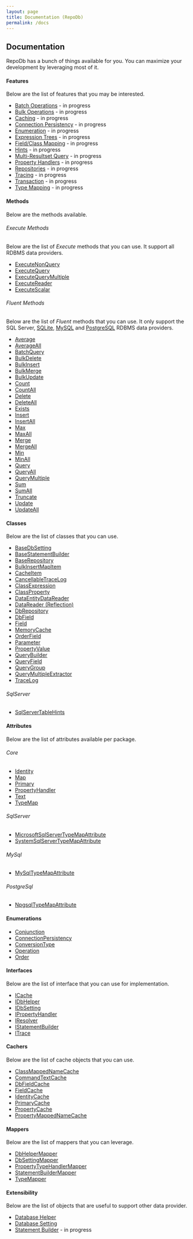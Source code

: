```yaml
---
layout: page
title: Documentation (RepoDb)
permalink: /docs
---
```


## Documentation

RepoDb has a bunch of things available for you. You can maximize your development by leveraging most of it.

#### Features

Below are the list of features that you may be interested.

- [Batch Operations](/feature/batch-operations) - in progress
- [Bulk Operations](/feature/bulk-operations) - in progress
- [Caching](/feature/caching) - in progress
- [Connection Persistency](/feature/connection-persistency) - in progress
- [Enumeration](/feature/enumeration) - in progress
- [Expression Trees](/feature/expression-trees) - in progress
- [Field/Class Mapping](/feature/field-class-mapping) - in progress
- [Hints](/feature/hints) - in progress
- [Multi-Resultset Query](/feature/multi-resultset-query) - in progress
- [Property Handlers](/feature/property-handlers) - in progress
- [Repositories](/feature/repositories) - in progress
- [Tracing](/feature/tracing) - in progress
- [Transaction](/feature/transaction) - in progress
- [Type Mapping](/feature/type-mapping) - in progress

#### Methods

Below are the methods available.

###### Execute Methods

Below are the list of *Execute* methods that you can use. It support all RDBMS data providers.

- [ExecuteNonQuery](/operation/executenonquery)
- [ExecuteQuery](/operation/executequery)
- [ExecuteQueryMultiple](/operation/executequerymultiple)
- [ExecuteReader](/operation/executereader)
- [ExecuteScalar](/operation/executescalar)

###### Fluent Methods

Below are the list of *Fluent* methods that you can use. It only support the SQL Server, [SQLite](https://www.nuget.org/packages/RepoDb.SqLite), [MySQL](https://www.nuget.org/packages/RepoDb.MySql) and  [PostgreSQL](https://www.nuget.org/packages/RepoDb.PostgreSql) RDBMS data providers.

- [Average](/operation/average)
- [AverageAll](/operation/averageall)
- [BatchQuery](/operation/batchquery)
- [BulkDelete](/operation/bulkdelete)
- [BulkInsert](/operation/bulkinsert)
- [BulkMerge](/operation/bulkmerge)
- [BulkUpdate](/operation/bulkupdate)
- [Count](/operation/count)
- [CountAll](/operation/countall)
- [Delete](/operation/delete)
- [DeleteAll](/operation/deleteall)
- [Exists](/operation/exists)
- [Insert](/operation/insert)
- [InsertAll](/operation/insertall)
- [Max](/operation/max)
- [MaxAll](/operation/maxall)
- [Merge](/operation/merge)
- [MergeAll](/operation/mergeall)
- [Min](/operation/min)
- [MinAll](/operation/minall)
- [Query](/operation/query)
- [QueryAll](/operation/queryall)
- [QueryMultiple](/operation/querymultiple)
- [Sum](/operation/sum)
- [SumAll](/operation/sumall)
- [Truncate](/operation/truncate)
- [Update](/operation/update)
- [UpdateAll](/operation/updateall)

#### Classes

Below are the list of classes that you can use.

- [BaseDbSetting](/class/basedbsetting)
- [BaseStatementBuilder](/class/basestatementbuilder)
- [BaseRepository](/class/baserepository)
- [BulkInsertMapItem](/class/bulkinsertmapitem)
- [CacheItem](/class/cacheitem)
- [CancellableTraceLog](/class/cancellabletracelog)
- [ClassExpression](/class/classexpression)
- [ClassProperty](/class/classproperty)
- [DataEntityDataReader](/class/dataentitydatareader)
- [DataReader (Reflection)](/class/datareader)
- [DbRepository](/class/dbrepository)
- [DbField](/class/dbfield)
- [Field](/class/field)
- [MemoryCache](/class/memorycache)
- [OrderField](/class/orderfield)
- [Parameter](/class/parameter)
- [PropertyValue](/class/propertyvalue)
- [QueryBuilder](/class/querybuilder)
- [QueryField](/class/queryfield)
- [QueryGroup](/class/querygroup)
- [QueryMultipleExtractor](/class/querymultipleextractor)
- [TraceLog](/class/tracelog)

###### SqlServer

- [SqlServerTableHints](/class/sqlservertablehints)

#### Attributes

Below are the list of attributes available per package.

###### Core

- [Identity](/attribute/identity)
- [Map](/attribute/map)
- [Primary](/attribute/primary)
- [PropertyHandler](/attribute/propertyhandler)
- [Text](/attribute/text)
- [TypeMap](/attribute/typemap)

###### SqlServer

- [MicrosoftSqlServerTypeMapAttribute](/attribute/microsoftsqlservertypemap)
- [SystemSqlServerTypeMapAttribute](/attribute/systemsqlservertypemap)

###### MySql

- [MySqlTypeMapAttribute](/attribute/mysqltypemap)

###### PostgreSql

- [NpgsqlTypeMapAttribute](/attribute/npgsqltypemap)

#### Enumerations

- [Conjunction](/enumeration/conjunction)
- [ConnectionPersistency](/enumeration/connectionpersistency)
- [ConversionType](/enumeration/conversiontype)
- [Operation](/enumeration/operation)
- [Order](/enumeration/order)

#### Interfaces

Below are the list of interface that you can use for implementation.

- [ICache](/interface/icache)
- [IDbHelper](/interface/idbhelper)
- [IDbSetting](/interface/idbsetting)
- [IPropertyHandler](/interface/ipropertyhandler)
- [IResolver](/interface/iresolver)
- [IStatementBuilder](/interface/istatementbuilder)
- [ITrace](/interface/itrace)

#### Cachers

Below are the list of cache objects that you can use.

- [ClassMappedNameCache](/cacher/classmappednamecache)
- [CommandTextCache](/cacher/commandtextcache)
- [DbFieldCache](/cacher/dbfieldcache)
- [FieldCache](/cacher/fieldcache)
- [IdentityCache](/cacher/identitycache)
- [PrimaryCache](/cacher/primarycache)
- [PropertyCache](/cacher/propertycache)
- [PropertyMappedNameCache](/cacher/propertymappednamecache)

#### Mappers

Below are the list of mappers that you can leverage.

- [DbHelperMapper](/mapper/dbhelpermapper)
- [DbSettingMapper](/mapper/dbsettingmapper)
- [PropertyTypeHandlerMapper](/mapper/propertytypehandlermapper)
- [StatementBuilderMapper](/mapper/statementbuildermapper)
- [TypeMapper](/mapper/typemapper)

#### Extensibility

Below are the list of objects that are useful to support other data provider.

- [Database Helper](/extensibility/databasehelper)
- [Database Setting](/extensibility/databasesetting)
- [Statement Builder](/extensibility/statementbuilder) - in progress


